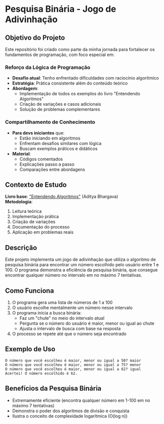 # Pesquisa Binária - Jogo de Adivinhação

## Objetivo do Projeto

Este repositório foi criado como parte da minha jornada para fortalecer os fundamentos de programação, com foco especial em:

### Reforço da Lógica de Programação
- **Desafio atual**: Tenho enfrentado dificuldades com raciocínio algorítmico
- **Estratégia**: Prática consistente além do conteúdo teórico
- **Abordagem**: 
  - Implementação de todos os exemplos do livro "Entendendo Algoritmos"
  - Criação de variações e casos adicionais
  - Solução de problemas complementares

### Compartilhamento de Conhecimento
- **Para devs iniciantes** que:
  - Estão iniciando em algoritmos
  - Enfrentam desafios similares com lógica
  - Buscam exemplos práticos e didáticos
- **Material**:
  - Códigos comentados
  - Explicações passo a passo
  - Comparações entre abordagens

## Contexto de Estudo

**Livro base**: ["Entendendo Algoritmos"](https://github.com/KAYOKG/BibliotecaDev/blob/main/LivrosDev/Entendendo%20Algoritmos%20-%20Um%20Guia%20Ilustrado%20Para%20Programadores%20e%20Outros%20Curiosos%20-%20Autor%20(Aditya%20Y.%20Bhargava).pdf) (Aditya Bhargava)  
**Metodologia**:
1. Leitura teórica
2. Implementação prática
3. Criação de variações
4. Documentação do processo
5. Aplicação em problemas reais

## Descrição
Este projeto implementa um jogo de adivinhação que utiliza o algoritmo de pesquisa binária para encontrar um número escolhido pelo usuário entre 1 e 100. O programa demonstra a eficiência da pesquisa binária, que consegue encontrar qualquer número no intervalo em no máximo 7 tentativas.

## Como Funciona
1. O programa gera uma lista de números de 1 a 100
2. O usuário escolhe mentalmente um número nesse intervalo
3. O programa inicia a busca binária:
   - Faz um "chute" no meio do intervalo atual
   - Pergunta se o número do usuário é maior, menor ou igual ao chute
   - Ajusta o intervalo de busca com base na resposta
4. O processo se repete até que o número seja encontrado

## Exemplo de Uso
```
O número que você escolheu é maior, menor ou igual a 50? maior
O número que você escolheu é maior, menor ou igual a 75? menor
O número que você escolheu é maior, menor ou igual a 62? igual
Acertei! O número escolhido é 62.
```

## Benefícios da Pesquisa Binária
- Extremamente eficiente (encontra qualquer número em 1-100 em no máximo 7 tentativas)
- Demonstra o poder dos algoritmos de divisão e conquista
- Ilustra o conceito de complexidade logarítmica (O(log n))
